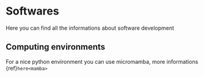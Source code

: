 # Softwares

Here you can find all the informations about software development

## Computing environments

For a nice python environment you can use micromamba, more informations {ref}`here<mamba>`

